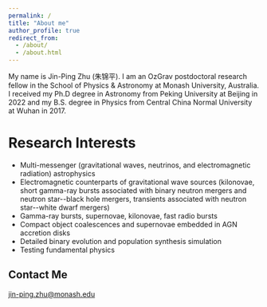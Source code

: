 ```yaml
---
permalink: /
title: "About me"
author_profile: true
redirect_from: 
  - /about/
  - /about.html
---
```


My name is Jin-Ping Zhu (朱锦平). I am an OzGrav postdoctoral research fellow in the School of Physics & Astronomy at Monash University, Australia. I received my Ph.D degree in Astronomy from Peking University at Beijing in 2022 and my B.S. degree in Physics from Central China Normal University at Wuhan in 2017.

Research Interests
======
* Multi-messenger (gravitational waves,  neutrinos, and electromagnetic radiation) astrophysics 
* Electromagnetic counterparts of gravitational wave sources (kilonovae, short gamma-ray bursts associated with binary neutron mergers and neutron star--black hole mergers, transients associated with neutron star--white dwarf mergers)
* Gamma-ray bursts, supernovae, kilonovae, fast radio bursts
* Compact object coalescences and supernovae embedded in AGN accretion disks
* Detailed binary evolution and population synthesis simulation
* Testing fundamental physics

Contact Me
------
jin-ping.zhu@monash.edu
